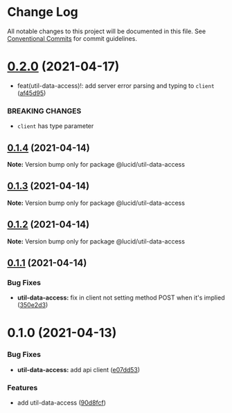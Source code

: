 # Change Log

All notable changes to this project will be documented in this file.
See [Conventional Commits](https://conventionalcommits.org) for commit guidelines.

# [0.2.0](https://github.com/Lucid-Deployment/lucid/compare/@lucid/util-data-access@0.1.4...@lucid/util-data-access@0.2.0) (2021-04-17)


* feat(util-data-access)!: add server error parsing and typing to `client` ([af45d95](https://github.com/Lucid-Deployment/lucid/commit/af45d95d803be447d549928ce790b4be4b643447))


### BREAKING CHANGES

* `client` has type parameter





## [0.1.4](https://github.com/Lucid-Deployment/lucid/compare/@lucid/util-data-access@0.1.3...@lucid/util-data-access@0.1.4) (2021-04-14)

**Note:** Version bump only for package @lucid/util-data-access





## [0.1.3](https://github.com/Lucid-Deployment/lucid/compare/@lucid/util-data-access@0.1.2...@lucid/util-data-access@0.1.3) (2021-04-14)

**Note:** Version bump only for package @lucid/util-data-access





## [0.1.2](https://github.com/Lucid-Deployment/lucid/compare/@lucid/util-data-access@0.1.1...@lucid/util-data-access@0.1.2) (2021-04-14)

**Note:** Version bump only for package @lucid/util-data-access





## [0.1.1](https://github.com/Lucid-Deployment/lucid/compare/@lucid/util-data-access@0.1.0...@lucid/util-data-access@0.1.1) (2021-04-14)


### Bug Fixes

* **util-data-access:** fix in client not setting method POST when it's implied ([350e2d3](https://github.com/Lucid-Deployment/lucid/commit/350e2d33ef4b23ab0f7c242a6f72045705f0a312))





# 0.1.0 (2021-04-13)


### Bug Fixes

* **util-data-access:** add api client ([e07dd53](https://github.com/Lucid-Deployment/lucid/commit/e07dd5363069fdf37270bd265e72949f29c37c6c))


### Features

* add util-data-access ([90d8fcf](https://github.com/Lucid-Deployment/lucid/commit/90d8fcf96af701c2889384ee322c7374ccef2d59))
